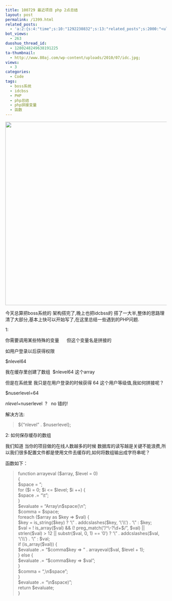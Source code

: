 ```yaml
---
title: 100729 最近项目 php 2点总结
layout: post
permalink: /1399.html
related_posts:
  - 'a:2:{s:4:"time";s:10:"1292230832";s:13:"related_posts";s:2000:"<ul class="related_post"><li><a href="http://blog.80aj.com/2010/12/04/101204-phpase-%e5%8a%a0%e5%af%86/" title="101204 phpase 加密">101204 phpase 加密</a></li><li><a href="http://blog.80aj.com/2010/10/30/101030-%e6%96%87%e4%bb%b6%e6%8a%93%e5%8f%96-snoopy%e7%b1%bb%e4%bb%8b%e7%bb%8d/" title="101030 文件抓取 snoopy类介绍">101030 文件抓取 snoopy类介绍</a></li><li><a href="http://blog.80aj.com/2010/10/29/101029-php-%e4%ba%a7%e5%93%81%e5%ae%89%e8%a3%85%e7%a8%8b%e5%ba%8f%e5%88%b6%e4%bd%9c%e4%bb%a3%e7%a0%81demo/" title="101029 php 产品安装程序制作代码demo">101029 php 产品安装程序制作代码demo</a></li><li><a href="http://blog.80aj.com/2010/10/28/101028-php%e9%a1%b5%e9%9d%a2%e6%89%a7%e8%a1%8c%e6%97%b6%e9%97%b4class/" title="101028 php页面执行时间class">101028 php页面执行时间class</a></li><li><a href="http://blog.80aj.com/2010/09/13/100913-php%e6%8b%9b%e8%81%98%e5%b9%bf%e5%91%8a%e4%b8%80%e5%88%99/" title="100913 PHP招聘广告一则">100913 PHP招聘广告一则</a></li><li><a href="http://blog.80aj.com/2010/08/22/100822-php-%e4%b9%a6%e7%b1%8d%e5%88%86%e4%ba%ab/" title="100822 php 书籍分享">100822 php 书籍分享</a></li><li><a href="http://blog.80aj.com/2010/08/21/100821-php%e4%b9%8b%e8%85%be%e8%ae%af%e5%be%ae%e5%8d%9a-api-%e4%bf%ae%e6%94%b9%e7%89%88/" title="100821 php之腾讯微博 Api 修改版">100821 php之腾讯微博 Api 修改版</a></li><li><a href="http://blog.80aj.com/2010/08/18/100818-%e5%85%b3%e4%ba%8ephp-%e9%9d%a2%e8%af%95/" title="100818 关于php 面试">100818 关于php 面试</a></li><li><a href="http://blog.80aj.com/2010/08/09/100809-php-%e7%ac%a6%e5%8f%b7%e6%b3%a8%e8%a7%a3-%e5%a4%a7%e5%85%a8/" title="100809 php 符号注解 大全">100809 php 符号注解 大全</a></li><li><a href="http://blog.80aj.com/2010/08/06/100806-%e4%bd%bf%e7%94%a8php%e5%8f%91%e5%a4%a7%e5%9e%8bweb%e7%b3%bb%e7%bb%9f/" title="100806 使用php发大型WEB系统">100806 使用php发大型WEB系统</a></li></ul>";}'
bot_views:
  - 263
duoshuo_thread_id:
  - 1280248249638191225
ta-thumbnail:
  - http://www.80aj.com/wp-content/uploads/2010/07/idc.jpg;
views:
  - 3
categories:
  - Code
tags:
  - boss系统
  - idcbss
  - PHP
  - php总结
  - php拼接变量
  - 函数
---
```

[<img class="aligncenter size-full wp-image-1400" title="idc" src="http://www.80aj.com/wp-content/uploads/2010/07/idc.jpg" alt="" width="989" height="574" />][1]

今天总算把boss系统的 架构搭完了,晚上也把idcbss的 搭了一大半,整体的思路理清了大部分,基本上快可以开始写了,在这里总结一些遇到的PHP问题.

1:

你需要调用某些特殊的变量      但这个变量名是拼接的

如用户登录以后获得权限

$nlevel64

我在缓存里创建了数组  $nlevel64 这个array

但是在系统里 我只是在用户登录的时候获得 64 这个用户等级值,我如何拼接呢？

$nuserlevel=64

$nlevel+$nuserlevel  ?   no 错的!

解决方法:

> ${&#8220;nlevel&#8221; . $nuserlevel};

2: 如何保存缓存的数组

我们知道 当你的项目做的在线人数越多的时候 数据库的读写越是关键不能浪费,所以我们很多配置文件都是使用文件去缓存的,如何将数组输出成字符串呢？

函数如下：

> <div id="_mcePaste">
>   function arrayeval ($array, $level = 0)
> </div>
> 
> <div id="_mcePaste">
>   {
> </div>
> 
> <div id="_mcePaste">
>   $space = &#8221;;
> </div>
> 
> <div id="_mcePaste">
>   for ($i = 0; $i <= $level; $i ++) {
> </div>
> 
> <div id="_mcePaste">
>   $space .= &#8220;\t&#8221;;
> </div>
> 
> <div id="_mcePaste">
>   }
> </div>
> 
> <div id="_mcePaste">
>   $evaluate = &#8220;Array\n$space(\n&#8221;;
> </div>
> 
> <div id="_mcePaste">
>   $comma = $space;
> </div>
> 
> <div id="_mcePaste">
>   foreach ($array as $key => $val) {
> </div>
> 
> <div id="_mcePaste">
>   $key = is_string($key) ? &#8216;\&#8221; . addcslashes($key, &#8216;\&#8217;\\&#8217;) . &#8216;\&#8221; : $key;
> </div>
> 
> <div id="_mcePaste">
>   $val = ! is_array($val) && (! preg_match(&#8220;/^\-?\d+$/&#8221;, $val) || strlen($val) > 12 || substr($val, 0, 1) == &#8217;0&#8242;) ? &#8216;\&#8221; . addcslashes($val, &#8216;\&#8217;\\&#8217;) . &#8216;\&#8221; : $val;
> </div>
> 
> <div id="_mcePaste">
>   if (is_array($val)) {
> </div>
> 
> <div id="_mcePaste">
>   $evaluate .= &#8220;$comma$key => &#8221; . arrayeval($val, $level + 1);
> </div>
> 
> <div id="_mcePaste">
>   } else {
> </div>
> 
> <div id="_mcePaste">
>   $evaluate .= &#8220;$comma$key => $val&#8221;;
> </div>
> 
> <div id="_mcePaste">
>   }
> </div>
> 
> <div id="_mcePaste">
>   $comma = &#8220;,\n$space&#8221;;
> </div>
> 
> <div id="_mcePaste">
>   }
> </div>
> 
> <div id="_mcePaste">
>   $evaluate .= &#8220;\n$space)&#8221;;
> </div>
> 
> <div id="_mcePaste">
>   return $evaluate;
> </div>
> 
> <div id="_mcePaste">
>   }
> </div>

<div>
</div>

> <div>
>
> </div>

>

 [1]: http://www.80aj.com/wp-content/uploads/2010/07/idc.jpg